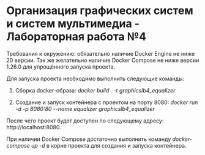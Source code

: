 # Организация графических систем и систем мультимедиа - Лабораторная работа №4

Требования к окружению: обязательно наличие Docker Engine не ниже 20 версии. Так же желательно наличие Docker Compose не ниже версии 1.26.0 для упрощённого запуска проекта.

Для запуска проекта необходимо выполнить следующие команды:
1. Сборка docker-образа:
*docker build . -t graphicslb4_equalizer*

2. Создание и запуск контейнера с проектом на порту 8080:
*docker run -d -p 8080:80 --name equalizer graphicslb4_equalizer*

После чего проект будет доступен по следующему адресу: http://localhost:8080.

При наличии Docker Compose достаточно выполнить команду *docker-compose up -d* в корне проекта для создания и запуска контейнера.
